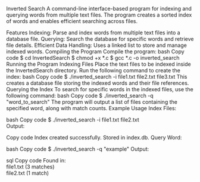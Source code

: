 Inverted Search
A command-line interface-based program for indexing and querying words from multiple text files.
The program creates a sorted index of words and enables efficient searching across files.

Features
Indexing: Parse and index words from multiple text files into a database file.
Querying: Search the database for specific words and retrieve file details.
Efficient Data Handling: Uses a linked list to store and manage indexed words.
Compiling the Program
Compile the program:
bash
Copy code
$ cd InvertedSearch
$ chmod +x *.c
$ gcc *.c -o inverted_search
Running the Program
Indexing Files
Place the text files to be indexed inside the InvertedSearch directory.
Run the following command to create the index:
bash
Copy code
$ ./inverted_search -i file1.txt file2.txt file3.txt
This creates a database file storing the indexed words and their file references.
Querying the Index
To search for specific words in the indexed files, use the following command:
bash
Copy code
$ ./inverted_search -q "word_to_search"
The program will output a list of files containing the specified word, along with match counts.
Example Usage
Index Files:

bash
Copy code
$ ./inverted_search -i file1.txt file2.txt  
Output:

Copy code
Index created successfully. Stored in index.db.
Query Word:

bash
Copy code
$ ./inverted_search -q "example"
Output:

sql
Copy code
Found in:  
file1.txt (3 matches)  
file2.txt (1 match)  

